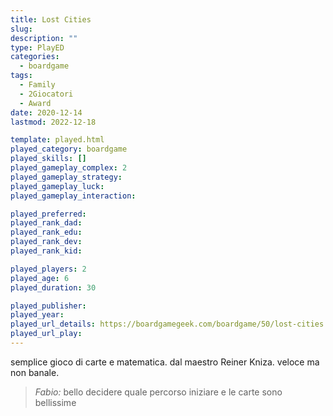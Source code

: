 ```yaml
---
title: Lost Cities
slug: 
description: ""
type: PlayED
categories:
  - boardgame
tags:
  - Family
  - 2Giocatori
  - Award
date: 2020-12-14
lastmod: 2022-12-18

template: played.html
played_category: boardgame
played_skills: []
played_gameplay_complex: 2
played_gameplay_strategy:
played_gameplay_luck:
played_gameplay_interaction:

played_preferred:
played_rank_dad: 
played_rank_edu:
played_rank_dev:
played_rank_kid: 

played_players: 2
played_age: 6
played_duration: 30

played_publisher: 
played_year: 
played_url_details: https://boardgamegeek.com/boardgame/50/lost-cities
played_url_play: 
---
```


semplice gioco di carte e matematica. dal maestro Reiner Kniza.
veloce ma non banale.

> *Fabio:*
> bello decidere quale percorso iniziare e le carte sono bellissime


